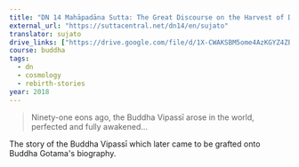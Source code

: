 ```yaml
---
title: "DN 14 Mahāpadāna Sutta: The Great Discourse on the Harvest of Deeds"
external_url: "https://suttacentral.net/dn14/en/sujato"
translator: sujato
drive_links: ["https://drive.google.com/file/d/1X-CWAKSBM5ome4AzKGYZ4ZBeZ6lBCg73/view?usp=drivesdk"]
course: buddha
tags:
  - dn
  - cosmology
  - rebirth-stories
year: 2018
---
```


> Ninety-one eons ago, the Buddha Vipassī arose in the world, perfected and fully awakened...

The story of the Buddha Vipassī which later came to be grafted onto Buddha Gotama's biography.
